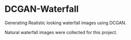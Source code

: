# DCGAN-Waterfall
Generating Realistic looking waterfall images using DCGAN.

Natural waterfall images were collected for this project.
